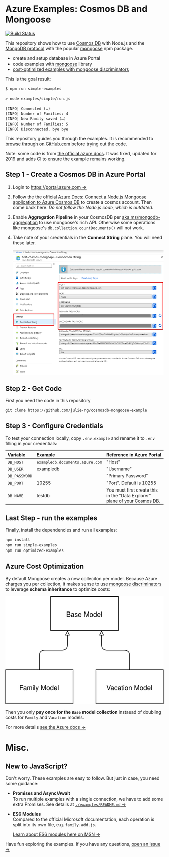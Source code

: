 # Azure Examples: Cosmos DB and Mongoose

[![Build Status](https://dev.azure.com/julie-msft/cosmosdb-mongoose-example/_apis/build/status/julie-ng.cosmosdb-mongoose-example?branchName=master)](https://dev.azure.com/julie-msft/cosmosdb-mongoose-example/_build/latest?definitionId=1&branchName=master)

This repository shows how to use [Cosmos DB](https://docs.microsoft.com/en-us/azure/cosmos-db/) with Node.js and the [MongoDB protocol](https://docs.microsoft.com/en-us/azure/cosmos-db/mongodb-introduction) with the popular [mongoose](https://www.npmjs.com/package/mongoose) npm package.

- create and setup database in Azure Portal
- code examples with [mongoose](https://www.npmjs.com/package/mongoose) library
- [cost-optimized examples with mongoose discriminators](#azure-cost-optimization)

This is the goal result:

```
$ npm run simple-examples

> node examples/simple/run.js

[INFO] Connected (…)
[INFO] Number of Families: 4
[INFO] New Family saved (…)
[INFO] Number of Families: 5
[INFO] Disconnected, bye bye
```

This repository guides you through the examples. It is recommended to [browse through on GitHub.com](https://github.com/julie-ng/cosmosdb-mongoose-example/) before trying out the code.

Note: some code is from [the official azure docs](https://docs.microsoft.com/en-us/azure/cosmos-db/mongodb-mongoose). It was fixed, updated for 2019 and adds CI to ensure the example remains working.

## Step 1 - Create a Cosmos DB in Azure Portal

1. Login to [https://portal.azure.com &rarr;](https://portal.azure.com)

2. Follow the the official [Azure Docs: Connect a Node.js Mongoose application to Azure Cosmos DB](https://docs.microsoft.com/en-us/azure/cosmos-db/mongodb-mongoose) to create a cosmos account. Then come back here. *Do not follow the Node.js code, which is outdated.*

3. Enable **Aggregation Pipeline** in your CosmosDB per [aka.ms/mongodb-aggregation](https://aka.ms/mongodb-aggregation) to use mongoose's rich API.
	Otherwise some operations like mongoose's `db.collection.countDocuments()` will not work.


4. Take note of your credentials in the **Connect String** plane. You will need these later.

	![Cosmos DB Credentials](./images/cosmos-connection-string.png)

## Step 2 - Get Code 

First you need the code in this repository

```
git clone https://github.com/julie-ng/cosmosdb-mongoose-example
```

## Step 3 - Configure Credentials

To test your connection locally, copy `.env.example` and rename it to `.env` filling in your credentials:

| Variable | Example | Reference in Azure Portal
|:--|:--|:--|
| `DB_HOST` | `exampledb.documents.azure.com` | "Host" |
| `DB_USER` | exampledb | "Username" |
| `DB_PASSWORD` |  | "Primary Password" |
| `DB_PORT` | 10255 | "Port". Default is 10255 |
| `DB_NAME` | testdb | You must first create this in the "Data Explorer" plane of your Cosmos DB.|

## Last Step - run the examples

Finally, install the dependencies and run all examples:

```bash
npm install
npm run simple-examples
npm run optimized-examples
```

## Azure Cost Optimization

By default Mongoose creates a new colleciton per model. Because Azure charges you per collection, it makes sense to use [mongoose discriminators](https://mongoosejs.com/docs/discriminators.html) to leverage **schema inheritance** to optimize costs:

![](./images/cost-optimized-collections.svg)

Then you only **pay once for the `Base` model collection** instaead of doubling costs for `Family` and `Vacation` models.

For more details [see the Azure docs &rarr;](https://docs.microsoft.com/en-us/azure/cosmos-db/mongodb-mongoose#caveats-to-using-mongoose-with-cosmos-db)

# Misc.

## New to JavaScript?

Don't worry. These examples are easy to follow. But just in case, you need some guidance:

- **Promises and Async/Await**  
	To run multiple examples with a single connection, we have to add some extra Promises. See details at [`./examples/README.md` &rarr;](./examples/README.md)

- **ES6 Modules**  
	Compared to the official Microsoft documentation, each operation is split into its own file, e.g. `family.add.js`. 
	
	[Learn about ES6 modules here on MSN &rarr;](https://developer.mozilla.org/en-US/docs/Web/JavaScript/Guide/Modules)

Have fun exploring the examples. If you have any questions, [open an issue &rarr;](./issues)